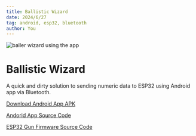 ```yaml
---
title: Ballistic Wizard
date: 2024/6/27
tag: android, esp32, bluetooth
author: You
---
```


![baller wizard using the app](/images/baller-wizard.jpg)

# Ballistic Wizard

A quick and dirty solution to sending numeric data to 
ESP32 using Android app via Bluetooth.

[Download Android App APK](/ballistic-wizard-1.0.0.apk)

[Andorid App Source Code](https://github.com/simonas-dev/ballistic-wizard)

[ESP32 Gun Firmware Source Code](https://github.com/simonas-dev/wizard-gun-firmware)
